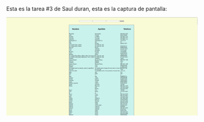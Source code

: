 Esta es la tarea #3 de Saul duran, esta es la captura de pantalla:

![Mi captura de pantallla](src/Componentes/Captura.png)